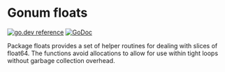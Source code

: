 # Gonum floats

[![go.dev reference](https://pkg.go.dev/badge/github.com/jak9708/gonummat/floats)](https://pkg.go.dev/github.com/jak9708/gonummat/floats)
[![GoDoc](https://godocs.io/github.com/jak9708/gonummat/floats?status.svg)](https://godocs.io/github.com/jak9708/gonummat/floats)

Package floats provides a set of helper routines for dealing with slices of float64.
The functions avoid allocations to allow for use within tight loops without garbage collection overhead.
